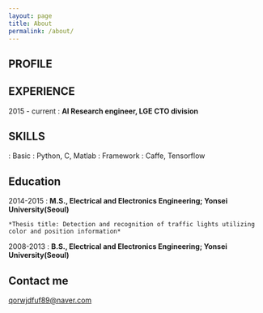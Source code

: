 ```yaml
---
layout: page
title: About
permalink: /about/
---
```


PROFILE
---------

EXPERIENCE
---------
2015 - current
: **AI Research engineer, LGE CTO division**

SKILLS
---------
: Basic : Python, C, Matlab
: Framework : Caffe, Tensorflow


Education
---------

2014-2015 
:   **M.S., Electrical and Electronics Engineering; Yonsei University(Seoul)**

    *Thesis title: Detection and recognition of traffic lights utilizing color and position information*

2008-2013
:   **B.S., Electrical and Electronics Engineering; Yonsei University(Seoul)**


Contact me
---------

[qorwjdfuf89@naver.com](mailto:qorwjdfuf89@naver.com)
